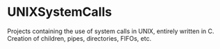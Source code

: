 # UNIXSystemCalls
Projects containing the use of system calls in UNIX, entirely written in C. Creation of children, pipes, directories, FIFOs, etc.
